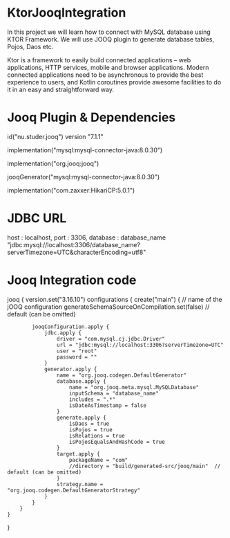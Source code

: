 # KtorJooqIntegration

In this project we will learn how to connect with MySQL database using KTOR Framework.
We will use JOOQ plugin to generate database tables, Pojos, Daos etc.

Ktor is a framework to easily build connected applications – web applications, HTTP services, mobile and browser applications. Modern connected applications need to be asynchronous to provide the best experience to users, and Kotlin coroutines provide awesome facilities to do it in an easy and straightforward way.


# Jooq Plugin & Dependencies
id("nu.studer.jooq") version "7.1.1"

implementation("mysql:mysql-connector-java:8.0.30")

implementation("org.jooq:jooq")

jooqGenerator("mysql:mysql-connector-java:8.0.30")

implementation("com.zaxxer:HikariCP:5.0.1")


#  JDBC URL
   host : localhost, port : 3306, database : database_name
"jdbc:mysql://localhost:3306/database_name?serverTimezone=UTC&characterEncoding=utf8"


# Jooq Integration code
jooq {
    version.set("3.16.10")
    configurations {
        create("main") {  // name of the jOOQ configuration
            generateSchemaSourceOnCompilation.set(false)  // default (can be omitted)

            jooqConfiguration.apply {
                jdbc.apply {
                    driver = "com.mysql.cj.jdbc.Driver"
                    url = "jdbc:mysql://localhost:3306?serverTimezone=UTC"
                    user = "root"
                    password = ""
                }
                generator.apply {
                    name = "org.jooq.codegen.DefaultGenerator"
                    database.apply {
                        name = "org.jooq.meta.mysql.MySQLDatabase"
                        inputSchema = "database_name"
                        includes = ".*"
                        isDateAsTimestamp = false
                    }
                    generate.apply {
                        isDaos = true
                        isPojos = true
                        isRelations = true
                        isPojosEqualsAndHashCode = true
                    }
                    target.apply {
                        packageName = "com"
                        //directory = "build/generated-src/jooq/main"  // default (can be omitted)
                    }
                    strategy.name = "org.jooq.codegen.DefaultGeneratorStrategy"
                }
            }
        }
    }
}
